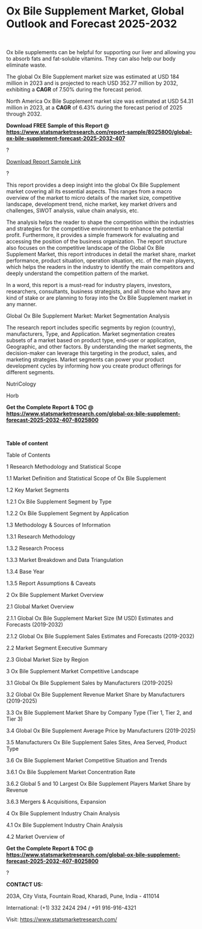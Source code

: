 <h1>Ox Bile Supplement Market, Global Outlook and Forecast 2025-2032</h1><br/><p>Ox bile supplements can be helpful for supporting our liver and allowing you to absorb fats and fat-soluble vitamins. They can also help our body eliminate waste.</p>
 
 
 
 <p>The global Ox Bile Supplement market size was estimated at USD 184 million in 2023 and is projected to reach USD 352.77 million by 2032, exhibiting a <strong>CAGR</strong> of 7.50% during the forecast period.</p>
 
 
 
 <p>North America Ox Bile Supplement market size was estimated at USD 54.31 million in 2023, at a <strong>CAGR</strong> of 6.43% during the forecast period of 2025 through 2032.</p>
 
 
 
 <div><b>Download FREE Sample of this Report @ <a href="https://www.statsmarketresearch.com/download-free-sample/8025800/global-ox-bile-supplement-forecast-2025-2032-407">https://www.statsmarketresearch.com/report-sample/8025800/global-ox-bile-supplement-forecast-2025-2032-407</a></b></div>
 
 
 
 <p>? </p>
 
 
 
 <p><a href="https://www.statsmarketresearch.com/download-free-sample/8025800/global-ox-bile-supplement-forecast-2025-2032-407">Download Report Sample Link</a></p>
 
 
 
 <p>? </p>
 
 
 
 <p>This report provides a deep insight into the global Ox Bile Supplement market covering all its essential aspects. This ranges from a macro overview of the market to micro details of the market size, competitive landscape, development trend, niche market, key market drivers and challenges, SWOT analysis, value chain analysis, etc.</p>
 
 
 
 <p>The analysis helps the reader to shape the competition within the industries and strategies for the competitive environment to enhance the potential profit. Furthermore, it provides a simple framework for evaluating and accessing the position of the business organization. The report structure also focuses on the competitive landscape of the Global Ox Bile Supplement Market, this report introduces in detail the market share, market performance, product situation, operation situation, etc. of the main players, which helps the readers in the industry to identify the main competitors and deeply understand the competition pattern of the market.</p>
 
 
 
 <p>In a word, this report is a must-read for industry players, investors, researchers, consultants, business strategists, and all those who have any kind of stake or are planning to foray into the Ox Bile Supplement market in any manner.</p>
 
 
 
 <p>Global Ox Bile Supplement Market: Market Segmentation Analysis</p>
 
 
 
 <p>The research report includes specific segments by region (country), manufacturers, Type, and Application. Market segmentation creates subsets of a market based on product type, end-user or application, Geographic, and other factors. By understanding the market segments, the decision-maker can leverage this targeting in the product, sales, and marketing strategies. Market segments can power your product development cycles by informing how you create product offerings for different segments.</p>
 
 
 
 <p>NutriCology</p>
 
 
 
 <p>Horb</p>
 
 
 
 <div><b>Get the Complete Report & TOC @ <a href="https://www.statsmarketresearch.com/global-ox-bile-supplement-forecast-2025-2032-407-8025800">https://www.statsmarketresearch.com/global-ox-bile-supplement-forecast-2025-2032-407-8025800</a></b></div>
 
 
 
 <p><br />
 
 <b>Table of content</b></p>
 
 
 
 <p>Table of Contents<br />
 
 1 Research Methodology and Statistical Scope<br />
 
 1.1 Market Definition and Statistical Scope of Ox Bile Supplement<br />
 
 1.2 Key Market Segments<br />
 
 1.2.1 Ox Bile Supplement Segment by Type<br />
 
 1.2.2 Ox Bile Supplement Segment by Application<br />
 
 1.3 Methodology & Sources of Information<br />
 
 1.3.1 Research Methodology<br />
 
 1.3.2 Research Process<br />
 
 1.3.3 Market Breakdown and Data Triangulation<br />
 
 1.3.4 Base Year<br />
 
 1.3.5 Report Assumptions & Caveats<br />
 
 2 Ox Bile Supplement Market Overview<br />
 
 2.1 Global Market Overview<br />
 
 2.1.1 Global Ox Bile Supplement Market Size (M USD) Estimates and Forecasts (2019-2032)<br />
 
 2.1.2 Global Ox Bile Supplement Sales Estimates and Forecasts (2019-2032)<br />
 
 2.2 Market Segment Executive Summary<br />
 
 2.3 Global Market Size by Region<br />
 
 3 Ox Bile Supplement Market Competitive Landscape<br />
 
 3.1 Global Ox Bile Supplement Sales by Manufacturers (2019-2025)<br />
 
 3.2 Global Ox Bile Supplement Revenue Market Share by Manufacturers (2019-2025)<br />
 
 3.3 Ox Bile Supplement Market Share by Company Type (Tier 1, Tier 2, and Tier 3)<br />
 
 3.4 Global Ox Bile Supplement Average Price by Manufacturers (2019-2025)<br />
 
 3.5 Manufacturers Ox Bile Supplement Sales Sites, Area Served, Product Type<br />
 
 3.6 Ox Bile Supplement Market Competitive Situation and Trends<br />
 
 3.6.1 Ox Bile Supplement Market Concentration Rate<br />
 
 3.6.2 Global 5 and 10 Largest Ox Bile Supplement Players Market Share by Revenue<br />
 
 3.6.3 Mergers & Acquisitions, Expansion<br />
 
 4 Ox Bile Supplement Industry Chain Analysis<br />
 
 4.1 Ox Bile Supplement Industry Chain Analysis<br />
 
 4.2 Market Overview of</p>
 
 
 
 <div><b>Get the Complete Report & TOC @ <a href="https://www.statsmarketresearch.com/global-ox-bile-supplement-forecast-2025-2032-407-8025800">https://www.statsmarketresearch.com/global-ox-bile-supplement-forecast-2025-2032-407-8025800</a></b></div>
 
 
 
 <p>? </p>
 
 
 
 <p><b>CONTACT US:</b><br />
 
 203A, City Vista, Fountain Road, Kharadi, Pune, India - 411014<br />
 
 International: (+1) 332 2424 294 / +91 916-916-4321<br />
 
 Visit: <a href="https://www.statsmarketresearch.com/">https://www.statsmarketresearch.com/</a></p>